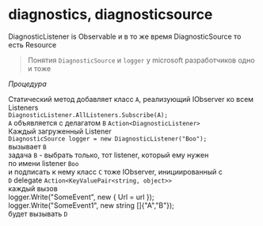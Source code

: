 # diagnostics, diagnosticsource

DiagnosticListener is Observable и в то же время DiagnosticSource то есть Resource
>Понятия `DiagnosticSource` и `logger`  у microsoft разработчиков одно и тоже

_Процедура_
 
Статический метод добавляет класс `A`, реализующий IObserver<T> ко всем Listeners   
`DiagnosticListener.AllListeners.Subscribe(A);`  
`A` объявляется с делагатом  `B` `Action<DiagnosticListener>`    
Каждый  загруженный  Listener  
`DiagnosticSource logger = new DiagnosticListener("Boo");`  
 вызывает `B`  
задача `B` - выбрать только, тот listener, который ему нужен   
по имени listener `Boo`  
и подписать к нему  класс `C` тоже  IObserver,  инициированный с   
`D` delegate  `Action<KeyValuePair<string, object>>`  
каждый вызов   
logger.Write("SomeEvent", new { Url = url });  
logger.Write("SomeEvent1", new string []{"A","B"});  
будет вызывать `D`  

